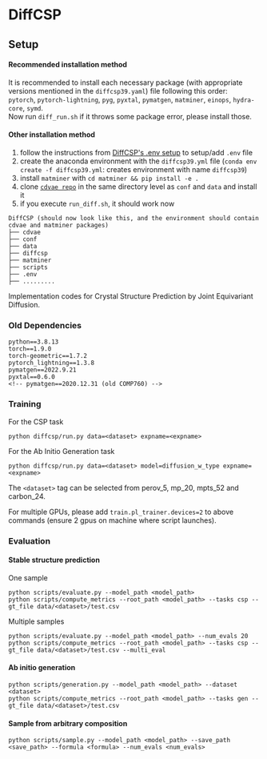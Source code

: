 # DiffCSP

## Setup

#### Recommended installation method
It is recommended to install each necessary package (with appropriate versions mentioned in the `diffcsp39.yaml`) file following this order:  
`pytorch`, `pytorch-lightning`, `pyg`, `pyxtal`, `pymatgen`, `matminer`, `einops`, `hydra-core`, `symd`.  
Now run `diff_run.sh` if it throws some package error, please install those.


#### Other installation method


1. follow the instructions from [DiffCSP's .env setup](https://github.com/jiaor17/DiffCSP?tab=readme-ov-file#dependencies-and-setup) to setup/add `.env` file  
2. create the anaconda environment with the `diffcsp39.yml` file (`conda env create -f diffcsp39.yml`: creates environment with name `diffcsp39`)
3. install `matminer` with `cd matminer && pip install -e .`   
4. clone [`cdvae repo`](https://github.com/txie-93/cdvae) in the same directory level as `conf` and `data` and install it    
5. if you execute `run_diff.sh`, it should work now  
```
DiffCSP (should now look like this, and the environment should contain cdvae and matminer packages)
├── cdvae
├── conf
├── data 
├── diffcsp
├── matminer
├── scripts
├── .env
├── .........
```

Implementation codes for Crystal Structure Prediction by Joint Equivariant Diffusion.

### Old Dependencies

```
python==3.8.13
torch==1.9.0
torch-geometric==1.7.2
pytorch_lightning==1.3.8
pymatgen==2022.9.21 
pyxtal==0.6.0
<!-- pymatgen==2020.12.31 (old COMP760) -->
```

### Training

For the CSP task

```
python diffcsp/run.py data=<dataset> expname=<expname>
```

For the Ab Initio Generation task

```
python diffcsp/run.py data=<dataset> model=diffusion_w_type expname=<expname>
```

The ``<dataset>`` tag can be selected from perov_5, mp_20, mpts_52 and carbon_24.  

For multiple GPUs, please add `train.pl_trainer.devices=2` to above commands (ensure 2 gpus on machine where script launches).

### Evaluation

#### Stable structure prediction 

One sample 

```
python scripts/evaluate.py --model_path <model_path>
python scripts/compute_metrics --root_path <model_path> --tasks csp --gt_file data/<dataset>/test.csv 
```

Multiple samples

```
python scripts/evaluate.py --model_path <model_path> --num_evals 20
python scripts/compute_metrics --root_path <model_path> --tasks csp --gt_file data/<dataset>/test.csv --multi_eval
```

#### Ab initio generation

```
python scripts/generation.py --model_path <model_path> --dataset <dataset>
python scripts/compute_metrics --root_path <model_path> --tasks gen --gt_file data/<dataset>/test.csv
```


#### Sample from arbitrary composition

```
python scripts/sample.py --model_path <model_path> --save_path <save_path> --formula <formula> --num_evals <num_evals>
```
